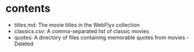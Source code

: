 # contents

- titles.md: The movie titles in the WebFlyx collection
- classics.csv: A comma-separated list of classic movies
- quotes: A directory of files containing memorable quotes from movies
-Deleted
